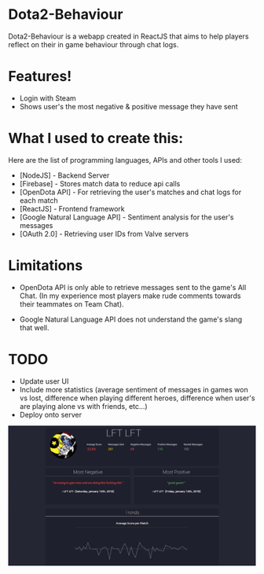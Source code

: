 # Dota2-Behaviour



Dota2-Behaviour is a webapp created in ReactJS that aims to help players reflect on their in game behaviour through chat logs.


# Features!

  - Login with Steam
  - Shows user's the most negative & positive message they have sent

# What I used to create this:

Here are the list of programming languages, APIs and other tools I used:

* [NodeJS] - Backend Server
* [Firebase] - Stores match data to reduce api calls
* [OpenDota API] - For retrieving the user's matches and chat logs for each match
* [ReactJS] - Frontend framework
* [Google Natural Language API] - Sentiment analysis for the user's messages
* [OAuth 2.0] - Retrieving user IDs from Valve servers


# Limitations

* OpenDota API is only able to retrieve messages sent to the game's All Chat. (In my experience most players make rude comments towards their teammates on Team Chat).

* Google Natural Language API does not understand the game's slang that well.

# TODO
* Update user UI
* Include more statistics (average sentiment of messages in games won vs lost, difference when playing different heroes, difference when user's are playing alone vs with friends, etc...)
* Deploy onto server

![Screenshot Here](https://raw.githubusercontent.com/GilbertHLam/Dota2-Behaviour/master/screenshot.png)

